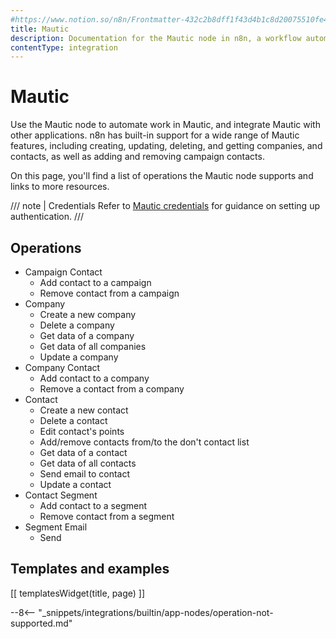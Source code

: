 ```yaml
---
#https://www.notion.so/n8n/Frontmatter-432c2b8dff1f43d4b1c8d20075510fe4
title: Mautic
description: Documentation for the Mautic node in n8n, a workflow automation platform. Includes details of operations and configuration, and links to examples and credentials information.
contentType: integration
---
```


# Mautic

Use the Mautic node to automate work in Mautic, and integrate Mautic with other applications. n8n has built-in support for a wide range of Mautic features, including creating, updating, deleting, and getting companies, and contacts, as well as adding and removing campaign contacts. 

On this page, you'll find a list of operations the Mautic node supports and links to more resources.

/// note | Credentials
Refer to [Mautic credentials](/integrations/builtin/credentials/mautic/) for guidance on setting up authentication. 
///

## Operations

* Campaign Contact
    * Add contact to a campaign
    * Remove contact from a campaign
* Company
    * Create a new company
    * Delete a company
    * Get data of a company
    * Get data of all companies
    * Update a company
* Company Contact
    * Add contact to a company
    * Remove a contact from a company
* Contact
    * Create a new contact
    * Delete a contact
    * Edit contact's points
    * Add/remove contacts from/to the don't contact list
    * Get data of a contact
    * Get data of all contacts
    * Send email to contact
    * Update a contact
* Contact Segment
    * Add contact to a segment
    * Remove contact from a segment
* Segment Email
    * Send

## Templates and examples

<!-- see https://www.notion.so/n8n/Pull-in-templates-for-the-integrations-pages-37c716837b804d30a33b47475f6e3780 -->
[[ templatesWidget(title, page) ]]

--8<-- "_snippets/integrations/builtin/app-nodes/operation-not-supported.md"
